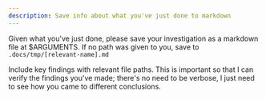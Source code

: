 ```yaml
---
description: Save info about what you've just done to markdown
---
```


Given what you've just done, please save your investigation as a markdown file at $ARGUMENTS. If no path was given to you, save to `.docs/tmp/[relevant-name].md`

Include key findings with relevant file paths. This is important so that I can verify the findings you've made; there's no need to be verbose, I just need to see how you came to different conclusions.
